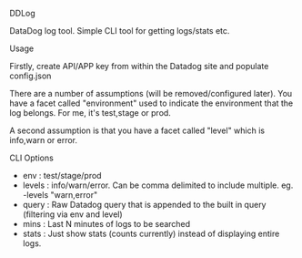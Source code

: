 DDLog


DataDog log tool. Simple CLI tool for getting logs/stats etc.

Usage

Firstly, create API/APP key from within the Datadog site and populate config.json

There are a number of assumptions (will be removed/configured later). You have a facet called
"environment" used to indicate the environment that the log belongs. For me, it's test,stage or prod.

A second assumption is that you have a facet called "level" which is info,warn or error.

CLI Options

- env : test/stage/prod
- levels : info/warn/error.  Can be comma delimited to include multiple. eg. -levels "warn,error"
- query : Raw Datadog query that is appended to the built in query (filtering via env and level)
- mins : Last N minutes of logs to be searched
- stats : Just show stats (counts currently) instead of displaying entire logs.




